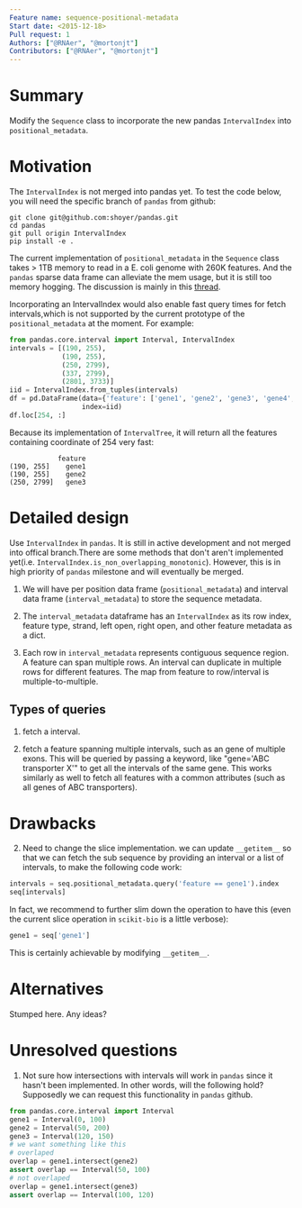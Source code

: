 ```yaml
---
Feature name: sequence-positional-metadata
Start date: <2015-12-18>
Pull request: 1
Authors: ["@RNAer", "@mortonjt"]
Contributors: ["@RNAer", "@mortonjt"]
---
```


# Summary

Modify the `Sequence` class to incorporate the new pandas `IntervalIndex` into `positional_metadata`.

# Motivation

The `IntervalIndex` is not merged into pandas yet. To test the code below,
you will need the specific branch of `pandas` from github:

```
git clone git@github.com:shoyer/pandas.git
cd pandas
git pull origin IntervalIndex
pip install -e .
```

The current implementation of `positional_metadata` in the `Sequence` class takes > 1TB memory to read in a E. coli genome with 260K features. And the `pandas` sparse data frame can alleviate the mem usage, but it is still too memory hogging. The discussion is mainly in this [thread](https://github.com/biocore/scikit-bio/issues/1159).

Incorporating an IntervalIndex would also enable fast query times for fetch intervals,which is not supported by the current prototype of the `positional_metadata` at the moment. For example:

```python
from pandas.core.interval import Interval, IntervalIndex
intervals = [(190, 255),
             (190, 255),
             (250, 2799),
             (337, 2799),
             (2801, 3733)]
iid = IntervalIndex.from_tuples(intervals)
df = pd.DataFrame(data={'feature': ['gene1', 'gene2', 'gene3', 'gene4', 'gene5']},
                  index=iid)
df.loc[254, :]
```

Because its implementation of `IntervalTree`, it will return all the features containing coordinate of 254 very fast:
```
            feature
(190, 255]    gene1
(190, 255]    gene2
(250, 2799]   gene3
```

# Detailed design

Use `IntervalIndex` in `pandas`. It is still in active development and not merged into offical branch.There are some methods that don't aren't implemented yet(i.e. `IntervalIndex.is_non_overlapping_monotonic`). However, this is in high priority of `pandas` milestone and will eventually be merged.

1. We will have per position data frame (`positional_metadata`) and interval data frame (`interval_metadata`) to store the sequence metadata.

2. The `interval_metadata` dataframe has an `IntervalIndex` as its row index, feature type, strand, left open, right open, and other feature metadata as a dict.

3. Each row in `interval_metadata` represents contiguous sequence region. A feature can span multiple rows. An interval can duplicate in multiple rows for different features. The map from feature to row/interval is multiple-to-multiple.

## Types of queries
1. fetch a interval.

2. fetch a feature spanning multiple intervals, such as an gene of multiple exons. This will be queried by passing a keyword, like "gene='ABC transporter X'" to get all the intervals of the same gene. This works similarly as well to fetch all features with a common attributes (such as all genes of ABC transporters).

# Drawbacks

2. Need to change the slice implementation. we can update `__getitem__` so that we can fetch the sub sequence by providing an interval or a list of intervals, to make the following code work:
  ```python
  intervals = seq.positional_metadata.query('feature == gene1').index
  seq[intervals]
  ```

  In fact, we recommend to further slim down the operation to have this (even the current slice operation in `scikit-bio` is a little verbose):

  ```python
  gene1 = seq['gene1']
  ```

  This is certainly achievable by modifying `__getitem__`.


# Alternatives

Stumped here. Any ideas?

# Unresolved questions

1. Not sure how intersections with intervals will work in `pandas` since it hasn't been implemented. In other words, will the following hold? Supposedly we can request this functionality in `pandas` github.


```python
from pandas.core.interval import Interval
gene1 = Interval(0, 100)
gene2 = Interval(50, 200)
gene3 = Interval(120, 150)
# we want something like this
# overlaped
overlap = gene1.intersect(gene2)
assert overlap == Interval(50, 100)
# not overlaped
overlap = gene1.intersect(gene3)
assert overlap == Interval(100, 120)
```
